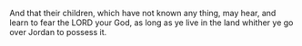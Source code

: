 And that their children, which have not known any thing, may hear, and learn to fear the LORD your God, as long as ye live in the land whither ye go over Jordan to possess it.
